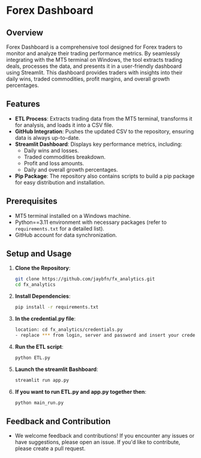 # Forex Dashboard

## Overview

Forex Dashboard is a comprehensive tool designed for Forex traders to monitor and analyze their trading performance metrics. By seamlessly integrating with the MT5 terminal on Windows, the tool extracts trading deals, processes the data, and presents it in a user-friendly dashboard using Streamlit. This dashboard provides traders with insights into their daily wins, traded commodities, profit margins, and overall growth percentages.

## Features

- **ETL Process**: Extracts trading data from the MT5 terminal, transforms it for analysis, and loads it into a CSV file.
- **GitHub Integration**: Pushes the updated CSV to the repository, ensuring data is always up-to-date.
- **Streamlit Dashboard**: Displays key performance metrics, including:
  - Daily wins and losses.
  - Traded commodities breakdown.
  - Profit and loss amounts.
  - Daily and overall growth percentages.
- **Pip Package**: The repository also contains scripts to build a pip package for easy distribution and installation.

## Prerequisites

- MT5 terminal installed on a Windows machine.
- Python==3.11 environment with necessary packages (refer to `requirements.txt` for a detailed list).
- GitHub account for data synchronization.

## Setup and Usage

1. **Clone the Repository**:
   ```bash
   git clone https://github.com/jaybfn/fx_analytics.git
   cd fx_analytics

2. **Install Dependencies**:
   ```bash
   pip install -r requirements.txt

3. **In the credential.py file**:
   ```bash
   location: cd fx_analytics/credentials.py
   - replace *** from login, server and password and insert your credentials: These are the MT5 terminal credentials associated with your MT5 account

3. **Run the ETL script**:
   ```bash
   python ETL.py

4. **Launch the streamlit Bashboard**:
   ```bash
   streamlit run app.py

5. **If you want to run ETL.py and app.py together then**:
   ```bash
   python main_run.py

## Feedback and Contribution
- We welcome feedback and contributions! If you encounter any issues or have suggestions, please open an issue. If you'd like to contribute, please create a pull request.
   
   
